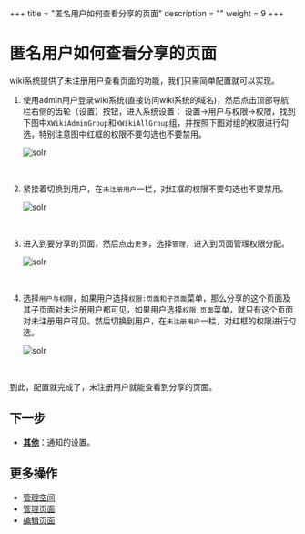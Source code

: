 ﻿+++
title = "匿名用户如何查看分享的页面"
description = ""
weight = 9
+++
# 匿名用户如何查看分享的页面
wiki系统提供了未注册用户查看页面的功能，我们只需简单配置就可以实现。

1. 使用admin用户登录wiki系统(直接访问wiki系统的域名)，然后点击顶部导航栏右侧的齿轮（设置）按钮，进入系统设置： 设置->用户与权限->权限，找到下图中`XWikiAdminGroup`和`XWikiAllGroup`组，并按照下图对组的权限进行勾选，特别注意图中红框的权限不要勾选也不要禁用。

    ![solr](/docs/user-guide/wiki/system-management/image/unregisteredview.jpg)   
    
    &nbsp;

2. 紧接着切换到用户，在`未注册用户`一栏，对红框的权限不要勾选也不要禁用。

    ![solr](/docs/user-guide/wiki/system-management/image/unregisteredview1.jpg)

    &nbsp;

3. 进入到要分享的页面，然后点击`更多`，选择`管理`，进入到页面管理权限分配。

    ![solr](/docs/user-guide/wiki/system-management/image/unregisteredview2.jpg)

    &nbsp;

4. 选择`用户与权限`，如果用户选择`权限:页面和子页面`菜单，那么分享的这个页面及其子页面对未注册用户都可见，如果用户选择`权限:页面`菜单，就只有这个页面对未注册用户可见。然后切换到用户，在`未注册用户`一栏，对红框的权限进行勾选。

    ![solr](/docs/user-guide/wiki/system-management/image/unregisteredview3.jpg)

    &nbsp;

到此，配置就完成了，未注册用户就能查看到分享的页面。

## 下一步
- [**其他**](../other)：通知的设置。

## 更多操作
- [管理空间](../../space/manage-space)
- [管理页面](../../page/manage-page)
- [编辑页面](../../page/edict-page)